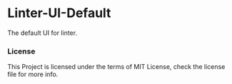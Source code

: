 Linter-UI-Default
================

The default UI for linter.

### License

This Project is licensed under the terms of MIT License, check the license file for more info.
